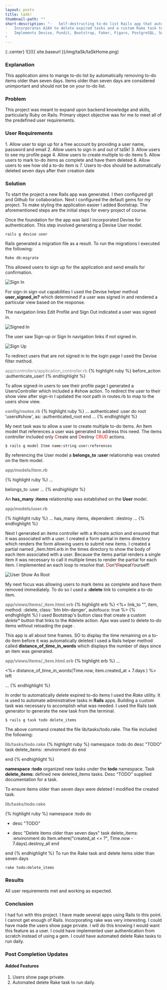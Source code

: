 ```yaml
---
layout: posts 
title: taSk!
thumbnail-path: ""
short-description: "·   Self-destructing to-do list Rails app that automatically deletes tasks older than 7 days.
·   Incorporates AJAX to delete expired tasks and a custom Rake task to automate deletions.
·   Implements Devise, Pundit, Bootstrap, Faker, Figaro, PostgreSQL, Send Grid, Factory Girls.
"
---
```


{:.center}
![]({{ site.baseurl }}/img/taSk/taSkHome.png)

<h3 class="wide">Explanation</h3>

This application aims to mange to-do list by automatically removing  to-do items older than seven days. Items older than seven days are considered unimportant and should not be on your to-do list.  

<h3 class="wide">Problem</h3>

This project was meant to expand upon backend knowledge and skills, particularly Ruby on Rails. Primary object objective was for me to meet all of the predefined user requirements.  

<h3 class="wide">User Requirements</h3>
1. Allow user to sign up for a free account by providing a user name, password and email
2. Allow users to sign in and out of taSk!
3. Allow users to see my profile page
4. Allow users to create multiple to-do items
5. Allow users to mark to-do items as complete and have them deleted
6. Allow users to see how old a to-do item is
7. Users to-dos should be automatically deleted seven days after their creation date

<h3 class="wide">Solution</h3>
To start the project a new Rails app was generated. I then configured git and Github for collaboration. Next I configured the default gems for my project. To make styling the application easier I added Bootstrap. The aforementioned steps are the initial steps for every project of course.

Once the foundation for the app was laid I incorporated Devise for authentication. This step involved generating a Devise User model.
```
rails g devise user
```


Rails generated a migration file as a result. To run the migrations I executed the following:
```
Rake db:migrate
```
This allowed users to sign up for the application and send emails for confirmation.

![Sign In](/img/taSk/signUp.png)

For sign-in sign-out capabilities I used the Devise helper method **user_signed_in?** which determined if a user was signed in and rendered a particular view based on the response.

The navigation links Edit Profile and Sign Out indicated a user was signed in.

![Signed In](/img/taSk/taskList.png)


The user saw Sign-up or Sign In navigation links if not signed in.  

![Sign Up](/img/taSk/signUp.png)


To redirect users that are not signed in to the login page   I used the Devise filter method.


<span style="color:grey">app/controllers/application_controller.rb</span>
{% highlight ruby %}
before_action :authenticate_user!
{% endhighlight %}

To allow signed-in users to see their profile page I generated a UsersController which included a #show action.  To redirect the user to their show view after sign-in I updated the root path in routes.rb to map to the users show view.

<span style="color:grey">**config/routes.rb**</span>
{% highlight ruby %}
...
  authenticated :user do
      root 'users#show', as: :authenticated_root
  end
...
{% endhighlight %}
<br>

My next task was to allow a user to create multiple to-do items. An Item model that references a user was generated to address this need. The items controller included only <span style="color:red">C</span>reate and <span style="color:red">D</span>estroy <span style="color:red">CRUD</span> actions.


```
$ rails g model Item name:string user:references
```

By referencing the User model a **belongs_to :user** relationship was created on the Item model.

<span style="color:grey">**app/models/item.rb**</span>

{% highlight ruby %}
...

  belongs_to :user
...
{% endhighlight %}

 An **has_many :items** relationship was established on the **User** model.

<span style="color:grey">**app/models/user.rb**</span>

{% highlight ruby %}
...
  has_many :items, dependent: :destroy
...
{% endhighlight %}

Next I generated an items controller with a #create action and ensured that it was associated with a user. I created a form partial in items directory which renders the form allowing users to submit new items. I created a partial named \_item.html.erb in the times directory to show the body of each item associated with a user. Because the items partial renders a single item it was necessary to call it multiple times to render the partial for each item. I implemented an each loop to resolve that. <span style="color:red">D</span>on’t<span style="color:red">R</span>epeat<span style="color:red">Y</span>ourself!

![User Show As Root](/img/taSk/fullListNoLogo.png)


My next focus was allowing users to mark items as complete and have them removed immediately. To do so I used a **:delete**  link to complete a to-do item.

<span style="color:grey">**app/views/items/\_item.html.erb**</span>
{% highlight erb %}
<%= link_to "", item, method: :delete, class: 'btn btn-danger', autofoucs: true %>
{% endhighlight %}
I used Bootstrap's button class that create a custom *delete** button that links to the #delete action. Ajax was used to delete to-do items without reloading the page .

This app is all about time frames. SO to display the time remaining on a to-do item before it was automatically deleted I used a Rails helper method called **distance_of_time_in_words** which displays the number of days since an item was generated.

<span style="color:grey">**app/views/items/\_item.html.erb**</span>
{% highlight erb %}
...

  <%= distance_of_time_in_words(Time.now, item.created_at + 7.days ) %> left <br>

...
{% endhighlight %}

In order to automatically delete expired to-do items I used the _Rake_ utility. It is used to automate administrative tasks in **Rails** apps. Building a custom task was necessary to accomplish what was needed. I used the Rails task generator to generate the new task from the terminal.

```
$ rails g task todo delete_items
```
The above command created the file lib/tasks/todo.rake. The file included the following:

<span style="color:grey">**lib/tasks/todo.rake**</span>
{% highlight ruby %}
namespace :todo do
  desc "TODO"
  task delete_items: :environment do
  end

end
{% endhighlight %}

**namespace :todo** organized new tasks under the **todo** namespace.
Task **delete_items:** defined new deleted_items tasks.
Desc “TODO” supplied documentation for a task.



To ensure items older than seven days were deleted I modified the created task.

<span style="color:grey">**lib/tasks/todo.rake**</span>

{% highlight ruby %}
   namespace :todo do
 -   desc "TODO"
 +  desc "Delete items older than seven days"
     task delete_items: :environment do
        Item.where("created_at <= ?", Time.now - 7.days).destroy_all
    end

 end
{% endhighlight %}
To run the Rake task and delete items older than seven days
```
rake todo:delete_items
```

<h3 class="wide">Results</h3>
All user requirements met and working as expected.

<h3 class="wide">Conclusion</h3>

I had fun with this project.  I have made several apps using Rails to this point. I cannot get enough of Rails. Incorporating rake was very interesting. I could have made the users show page private. I will do this knowing I would want this feature as a user. I could have implemented user authentication from scratch instead of using a gem. I could have automated delete Rake tasks to run daily.

<h3 class="wide"> Post Completion Updates</h3>
<h4 class="wide">	 Added Features</h4>

1. <span class="strikethrough">Users show page private.</span>
2. <span class="strikethrough">Automated delete Rake task to run daily.</span>
